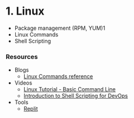 # 1. Linux
* Package management (RPM, YUM)1
* Linux Commands
* Shell Scripting

### Resources
* Blogs
    * [Linux Commands reference](https://github.com/mguery/linux#learning-linux)
* Videos
  * [Linux Tutorial - Basic Command Line](https://www.youtube.com/watch?v=cBokz0LTizk)
  * [Introduction to Shell Scripting for DevOps](https://www.coursera.org/projects/intro-shell-bash-scripting-devops) 
* Tools 
    * [Replit](https://replit.com/)